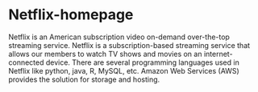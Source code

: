 # Netflix-homepage
Netflix is an American subscription video on-demand over-the-top streaming service.
Netflix is a subscription-based streaming service that allows our members to watch TV shows and movies on an internet-connected device.
There are several programming languages used in Netflix like python, java, R, MySQL, etc. Amazon Web Services (AWS) provides the solution for storage and hosting.

